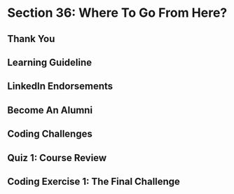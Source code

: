 # Section 36: Where To Go From Here? 

## Thank You 

## Learning Guideline 

## LinkedIn Endorsements 

## Become An Alumni 

## Coding Challenges 

## Quiz 1: Course Review 

## Coding Exercise 1: The Final Challenge 